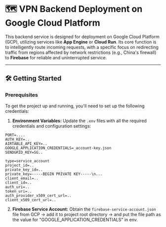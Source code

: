 # 🗺️ **VPN Backend Deployment on Google Cloud Platform**

This backend service is designed for deployment on Google Cloud Platform (GCP), utilizing services like **App Engine** or **Cloud Run**. Its core function is to intelligently route incoming requests, with a specific focus on redirecting traffic from regions affected by network restrictions (e.g., China's firewall) to **Firebase** for reliable and uninterrupted service.

---

## 🛠️ **Getting Started**

### **Prerequisites**

To get the project up and running, you'll need to set up the following credentials:

1.  **Environment Variables:** Update the `.env` files with all the required credentials and configuration settings:
   ```
PORT=....
AUTH_KEY=..
AIRTABLE_API_KEY=..
GOOGLE_APPLICATION_CREDENTIALS=_account-key.json
SENDGRID_KEY=SG..

type=service_account
project_id=..
private_key_id=..
private_key=-----BEGIN PRIVATE KEY-----\n...
client_email=..
client_id=..
auth_uri=..
token_uri=..
auth_provider_x509_cert_url=..
client_x509_cert_url=..
```
2.  **Firebase Service Account:** Obtain the `firebase-service-account.json` file from GCP -> add it to project root directory -> and put the file path as the value for "GOOGLE_APPLICATION_CREDENTIALS" in env.
